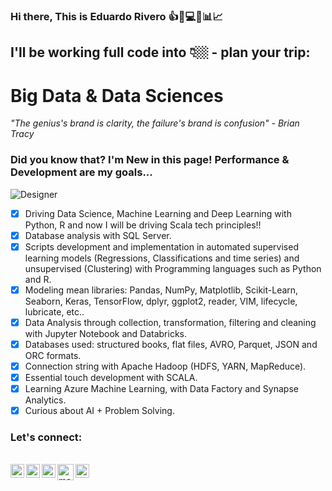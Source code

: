 ### Hi there, This is Eduardo Rivero :+1::rocket::computer::pushpin::bar_chart::chart_with_upwards_trend:

## I'll be working full code into 👇🏼 - plan your trip:

# Big Data & Data Sciences

*"The genius's brand is clarity, the failure's brand is confusion" - Brian Tracy*

 ### Did you know that? I'm New in this page! Performance & Development are my goals...

 ![Designer](https://github.com/Edriv-DS/Edriv-DS/assets/98086978/e95a2eee-bb5b-4f24-9a46-5b3b9f8b775c)

- [X] Driving Data Science, Machine Learning and Deep Learning with Python, R and now I will be driving Scala tech principles!!
- [X] Database analysis with SQL Server.
- [X] Scripts development and implementation in automated supervised learning models (Regressions, Classifications and time series) and unsupervised (Clustering) with Programming languages such as Python and R.
- [X] Modeling mean libraries: Pandas, NumPy, Matplotlib, Scikit-Learn, Seaborn, Keras, TensorFlow, dplyr, ggplot2, reader, VIM, lifecycle, lubricate, etc..
- [X] Data Analysis through collection, transformation, filtering and cleaning with Jupyter Notebook and Databricks.
- [X] Databases used: structured books, flat files, AVRO, Parquet, JSON and ORC formats.
- [X] Connection string with Apache Hadoop (HDFS, YARN, MapReduce).
- [X] Essential touch development with SCALA.
- [X] Learning Azure Machine Learning, with Data Factory and Synapse Analytics.
- [X] Curious about AI + Problem Solving.

### Let's connect:

<br>
<a href="https://www.linkedin.com/in/reduardoj/">
  <img align="left" alt="LinkedIn" width="22px" src="https://cdn.jsdelivr.net/npm/simple-icons@v3/icons/linkedin.svg" target="_blank"/>
 </a>
 <a href="https://www.instagram.com/reduardoj/?hl=es">
  <img align="left" alt="Instagram" width="22px" src="https://cdn.jsdelivr.net/npm/simple-icons@v3/icons/instagram.svg" target="_blank"/>
 </a>
 <a href="https://www.twitter.com/EduardoR1105">
  <img align="left" alt="Twitter" width="22px" src="https://github.com/Edriv-DS/Edriv-DS/assets/98086978/04013f61-d364-4ef7-b5ce-8ff8d8d738d4" target="_blank"/>
 </a>
  <a href="https://www.allspreadsheet.com">
  <img align="left" alt="mail" width="26px" src="https://github.com/user-attachments/assets/0b877c9d-de9a-4f73-a4ca-ead93409ea5c" target="_blank"/>
 </a>
 <a href="mailto:?to=reduardoj@hotmail.com&subject=Example%20Subject%20Line&body=Example%20Body%20Contents">
  <img align="left" alt="mail" width="22px" src="https://cdn.jsdelivr.net/npm/simple-icons@3.13.0/icons/mail-dot-ru.svg" target="_blank">
 </a>
 </br>
